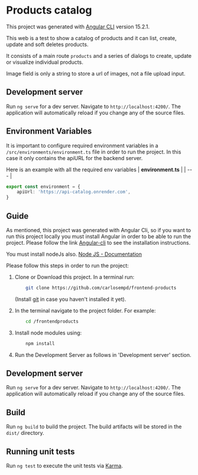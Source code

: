 # Products catalog

This project was generated with [Angular CLI](https://github.com/angular/angular-cli) version 15.2.1.

This web is a test to show a catalog of products and it can list, create, update and soft deletes products.

It consists of a main route `products` and a series of dialogs to create, update or visualize individual products.

Image field is only a string to store a url of images, not a file upload input.
## Development server

Run `ng serve` for a dev server. Navigate to `http://localhost:4200/`. The application will automatically reload if you change any of the source files.

## Environment Variables
It is important to configure required environment variables in a `/src/environments/environment.ts` file in order to run the project. In this case it only contains the apiURL for the backend server.

Here is an example with all the required env variables
| **environment.ts** |
| --- | 
```typescript
export const environment = {
    apiUrl: 'https://api-catalog.onrender.com',
}

```

## Guide

As mentioned, this project was generated with Angular Cli, so if you want to run this project locally you must install Angular in order to be able to run the project. Please follow the link [Angular-cli](https://github.com/angular/angular-cli) to see the installation instructions.

You must install nodeJs also. [Node JS - Documentation](https://nodejs.org/en/)

Please follow this steps in order to run the project:
1. Clone or Download this project. In a terminal run: 
    ```bash
        git clone https://github.com/carlosempd/frontend-products
    ```
    (Install [git](https://git-scm.com/downloads) in case you haven't installed it yet).

2. In the terminal navigate to the project folder. For example:
    ```bash
        cd /frontendproducts
    ```

3. Install node modules using:
    ```bash
        npm install
    ```

4. Run the Development Server as follows in 'Development server' section.

## Development server

Run `ng serve` for a dev server. Navigate to `http://localhost:4200/`. The application will automatically reload if you change any of the source files.

## Build

Run `ng build` to build the project. The build artifacts will be stored in the `dist/` directory.

## Running unit tests

Run `ng test` to execute the unit tests via [Karma](https://karma-runner.github.io).

